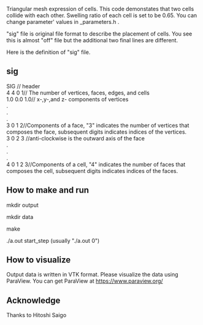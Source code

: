 Triangular mesh expression of cells.
This code demonstates that two cells collide with each other.
Swelling ratio of each cell is set to be 0.65.
You can change parameter' values in _parameters.h .

"sig" file is original file format to describe the placement of cells.
You see this is almost "off" file but the additional two final lines are different.

Here is the definition of "sig" file.
## sig ##
SIG // header <br>
4 4 0 1// The number of vertices, faces, edges, and cells<br>
1.0 0.0 1.0// x-,y-,and z- components of vertices<br>
. <br>
.<br>
.<br>
3 0 1 2//Components of a face, "3" indicates the number of vertices that composes the face, subsequent digits indicates indices of the vertices.<br>
3 0 2 3 //anti-clockwise is the outward axis of the face<br>
.<br>
.<br>
.<br>
4 0 1 2 3//Components of a cell, "4" indicates the number of faces that composes the cell, subsequent digits indicates indices of the faces. <br>

## How to make and run ##
mkdir output

mkdir data

make

./a.out start_step (usually "./a.out 0")

## How to visualize ##
Output data is written in VTK format. Please visualize the data using ParaView.
You can get ParaView at https://www.paraview.org/

## Acknowledge ##
Thanks to Hitoshi Saigo
